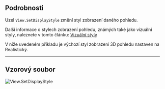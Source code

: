 ## Podrobnosti
Uzel `View.SetDisplayStyle` změní styl zobrazení daného pohledu.

Další informace o stylech zobrazení pohledu, známých také jako vizuální styly, naleznete v tomto článku: [Vizuální styly](https://help.autodesk.com/view/RVT/2025/CSY/?guid=GUID-12C2D6B0-71ED-490E-9CC6-AD3C635F092B)

V níže uvedeném příkladu je výchozí styl zobrazení 3D pohledu nastaven na Realistický.
___
## Vzorový soubor

![View.SetDisplayStyle](./Revit.Elements.Views.View.SetDisplayStyle_img.jpg)

